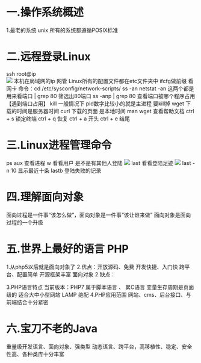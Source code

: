 # 一.操作系统概述
1.最老的系统  unix
所有的系统都遵循POSIX标准
# 二.远程登录Linux
 ssh  root@ip  
 ![](https://www.showdoc.cc/server/api/common/visitfile/sign/f908cb9ce084cf2bfaa41a751f72b548?showdoc=.jpg)
 本机在局域网的ip       网管
 Linux所有的配置文件都在etc文件夹中
 ifcfg做前缀    看网卡   命令：cd /etc/sysconfig/network-scripts/
 ss -an 
 netstat  -an   这两个都是用来看端口    |   grep 80  筛选出80端口
 ss -anp  |  grep   80   查看端口被哪个程序占用【遇到端口占用】
 kill      一般情况下   pid数字比较小的就是主进程   要kill掉
 wget   下载的时间是服务器时间
 curl   下载的页面   是本地时间
 man wget   查看帮助文档
 ctrl + s 锁定终端    ctrl + q  恢复
 ctrl + a    开头      ctrl + e  结尾
 # 三.Linux进程管理命令
 ps aux  查看进程
 w 看看用户   是不是有其他人登陆
 ![](https://www.showdoc.cc/server/api/common/visitfile/sign/82a900c0be9f96df434366709df9dee9?showdoc=.jpg)
 last  看看登陆足迹
 ![](https://www.showdoc.cc/server/api/common/visitfile/sign/3b61390304544ac11bf11b7468d30fd1?showdoc=.jpg)
 last -n 10   显示最近十条
 lastb    登陆失败的记录
 # 四.理解面向对象
 面向过程是一件事“该怎么做”，面向对象是一件事“该让谁来做”  面向对象是面向过程的一个升级 
 # 五.世界上最好的语言  PHP
 1.从php5以后就是面向对象了
 2.优点：开放源码、免费
 			开发快捷、入门快
			跨平台、配置简单
			开源框架丰富
			面向对象
2.缺点：
			
3.PHP语言特点
当前版本：PHP7
属于脚本语言 、  累C语言
变量生存周期是页面级的
适合大中小型网站
LAMP    绝配
4.PHP应用范围
网站、cms、后台接口、与前端结合十分紧密
# 六.宝刀不老的Java
重量级开发语言、面向对象、强类型 动态语言、跨平台，高移植性、稳定、安全性高、各种类库十分丰富